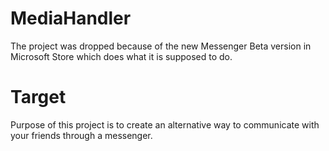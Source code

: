 # MediaHandler
The project was dropped because of the new Messenger Beta version in Microsoft Store which does what it is supposed to do.

# Target
Purpose of this project is to create an alternative way to communicate with your friends through a messenger.
